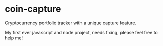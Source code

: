 # coin-capture
Cryptocurrency portfolio tracker with a unique capture feature.


My first ever javascript and node project, needs fixing, please feel free to help me!
